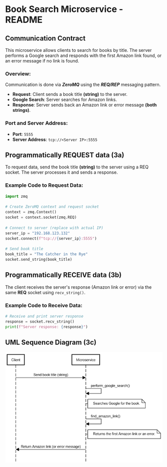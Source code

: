 # Book Search Microservice - README

## Communication Contract

This microservice allows clients to search for books by title. The server performs a Google search and responds with the first Amazon link found, or an error message if no link is found.

### Overview:
Communication is done via ***ZeroMQ*** using the ***REQ/REP*** messaging pattern.
- **Request**: Client sends a book title **(string)** to the server.
- **Google Search**: Server searches for Amazon links.
- **Response**: Server sends back an Amazon link or error message **(both strings)**.

### Port and Server Address:
- **Port**: `5555`
- **Server Address**: `tcp://<Server IP>:5555`

## Programmatically REQUEST data (3a)

To request data, send the book title **(string)** to the server using a REQ socket. The server processes it and sends a response.

### Example Code to Request Data:

```python
import zmq

# Create ZeroMQ context and request socket
context = zmq.Context()
socket = context.socket(zmq.REQ)

# Connect to server (replace with actual IP)
server_ip = "192.168.123.132"  
socket.connect(f"tcp://{server_ip}:5555")

# Send book title
book_title = "The Catcher in the Rye"
socket.send_string(book_title)
```
## Programmatically RECEIVE data (3b)

The client receives the server's response (Amazon link or error) via the same **REQ** socket using `recv_string()`.

### Example Code to Receive Data:

```python
# Receive and print server response
response = socket.recv_string()
print(f"Server response: {response}")
```
## UML Sequence Diagram (3c)
![UML Sequence Diagram](assets/UML%20Sequence%20Diagram.png)



